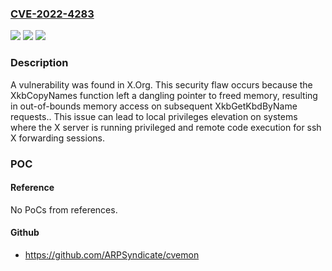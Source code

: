 ### [CVE-2022-4283](https://cve.mitre.org/cgi-bin/cvename.cgi?name=CVE-2022-4283)
![](https://img.shields.io/static/v1?label=Product&message=xorg-x11-server&color=blue)
![](https://img.shields.io/static/v1?label=Version&message=xorg-x11-server-1.20.4%20&color=brightgreen)
![](https://img.shields.io/static/v1?label=Vulnerability&message=use-after-free&color=brightgreen)

### Description

A vulnerability was found in X.Org. This security flaw occurs because the XkbCopyNames function left a dangling pointer to freed memory, resulting in out-of-bounds memory access on subsequent XkbGetKbdByName requests.. This issue can lead to local privileges elevation on systems where the X server is running privileged and remote code execution for ssh X forwarding sessions.

### POC

#### Reference
No PoCs from references.

#### Github
- https://github.com/ARPSyndicate/cvemon

